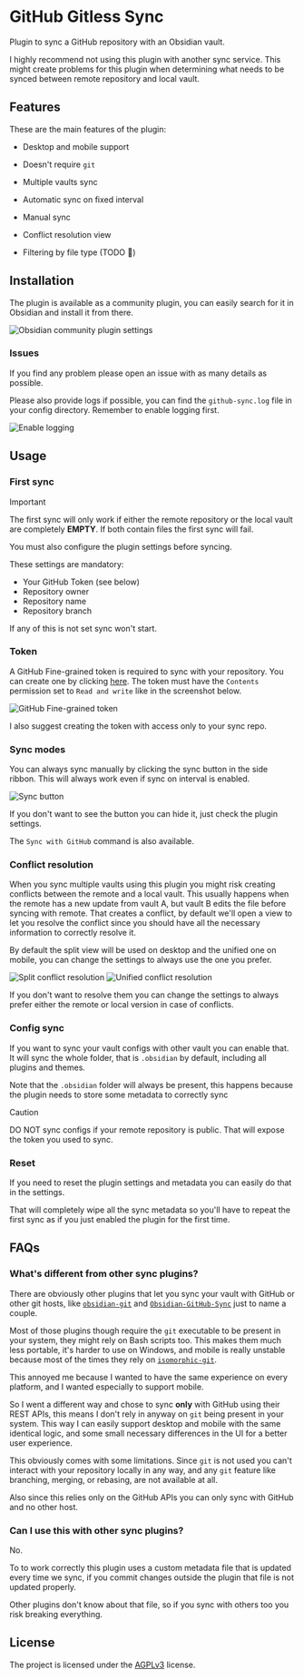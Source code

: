 # GitHub Gitless Sync

Plugin to sync a GitHub repository with an Obsidian vault.

I highly recommend not using this plugin with another sync service.
This might create problems for this plugin when determining what needs to be synced between remote repository and local vault.

## Features

These are the main features of the plugin:

- Desktop and mobile support
- Doesn't require `git`
- Multiple vaults sync
- Automatic sync on fixed interval
- Manual sync
- Conflict resolution view

- Filtering by file type (TODO 🔨)

## Installation

The plugin is available as a community plugin, you can easily search for it in Obsidian and install it from there.

![Obsidian community plugin settings](./assets/install_instructions.png)

### Issues

If you find any problem please open an issue with as many details as possible.

Please also provide logs if possible, you can find the `github-sync.log` file in your config directory. Remember to enable logging first.

![Enable logging](./assets/log_enable.png)

## Usage

### First sync

> [!IMPORTANT]
> The first sync will only work if either the remote repository or the local vault are completely **EMPTY**. If both contain files the first sync will fail.

You must also configure the plugin settings before syncing.

These settings are mandatory:

- Your GitHub Token (see below)
- Repository owner
- Repository name
- Repository branch

If any of this is not set sync won't start.

### Token

A GitHub Fine-grained token is required to sync with your repository. You can create one by clicking [here](https://github.com/settings/personal-access-tokens/new).
The token must have the `Contents` permission set to `Read and write` like in the screenshot below.

![GitHub Fine-grained token](./assets/token_permissions.png)

I also suggest creating the token with access only to your sync repo.

### Sync modes

You can always sync manually by clicking the sync button in the side ribbon.
This will always work even if sync on interval is enabled.

![Sync button](./assets/sync_button.png)

If you don't want to see the button you can hide it, just check the plugin settings.

The `Sync with GitHub` command is also available.

### Conflict resolution

When you sync multiple vaults using this plugin you might risk creating conflicts between the remote and a local vault.
This usually happens when the remote has a new update from vault A, but vault B edits the file before syncing with remote.
That creates a conflict, by default we'll open a view to let you resolve the conflict since you should have all the necessary
information to correctly resolve it.

By default the split view will be used on desktop and the unified one on mobile, you can change the settings to always use the one you prefer.

![Split conflict resolution](./assets/split_diff_view.png)
![Unified conflict resolution](./assets/unified_diff_view.png)

If you don't want to resolve them you can change the settings to always prefer either the remote or local version in case of conflicts.

### Config sync

If you want to sync your vault configs with other vault you can enable that.
It will sync the whole folder, that is `.obsidian` by default, including all plugins and themes.

Note that the `.obsidian` folder will always be present, this happens because the plugin
needs to store some metadata to correctly sync

> [!CAUTION]
> DO NOT sync configs if your remote repository is public.
> That will expose the token you used to sync.

### Reset

If you need to reset the plugin settings and metadata you can easily do that in the settings.

That will completely wipe all the sync metadata so you'll have to repeat the first sync as if you just enabled the plugin for the first time.

## FAQs

### What's different from other sync plugins?

There are obviously other plugins that let you sync your vault with GitHub or other git hosts, like [`obsidian-git`](https://github.com/Vinzent03/obsidian-git) and [`Obsidian-GitHub-Sync`](https://github.com/kevinmkchin/Obsidian-GitHub-Sync) just to name a couple.

Most of those plugins though require the `git` executable to be present in your system, they might rely on Bash scripts too. This makes them much less portable, it's harder to use on Windows, and mobile is really unstable because most of the times they rely on [`isomorphic-git`](https://isomorphic-git.org/).

This annoyed me because I wanted to have the same experience on every platform, and I wanted especially to support mobile.

So I went a different way and chose to sync **only** with GitHub using their REST APIs, this means I don't rely in anyway on `git` being present in your system. This way I can easily support desktop and mobile with the same identical logic, and some small necessary differences in the UI for a better user experience.

This obviously comes with some limitations. Since `git` is not used you can't interact with your repository locally in any way, and any `git` feature like branching, merging, or rebasing, are not available at all.

Also since this relies only on the GitHub APIs you can only sync with GitHub and no other host.

### Can I use this with other sync plugins?

No.

To to work correctly this plugin uses a custom metadata file that is updated every time we sync, if you commit changes outside the plugin that file is not updated properly.

Other plugins don't know about that file, so if you sync with others too you risk breaking everything.

## License

The project is licensed under the [AGPLv3](https://www.gnu.org/licenses/agpl-3.0.en.html) license.
